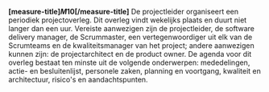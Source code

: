 <!-- begin: measure -->
**[measure-title]$M10$[/measure-title]**
De projectleider organiseert een periodiek projectoverleg. Dit overleg vindt wekelijks plaats en duurt niet langer dan een uur. Vereiste aanwezigen zijn de projectleider, de software delivery manager, de Scrummaster, een vertegenwoordiger uit elk van de Scrumteams en de kwaliteitsmanager van het project; andere aanwezigen kunnen zijn: de projectarchitect en de product owner. De agenda voor dit overleg bestaat ten minste uit de volgende onderwerpen: mededelingen, actie- en besluitenlijst, personele zaken, planning en voortgang, kwaliteit en architectuur, risico's en aandachtspunten.
<!-- end: measure -->
